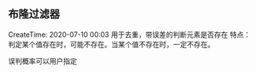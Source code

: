 ## 布隆过滤器

CreateTime: 2020-07-10 00:03
用于去重，带误差的判断元素是否存在
特点：
	判定某个值存在时，可能不存在。当某个值不存在时，一定不存在。

误判概率可以用户指定


